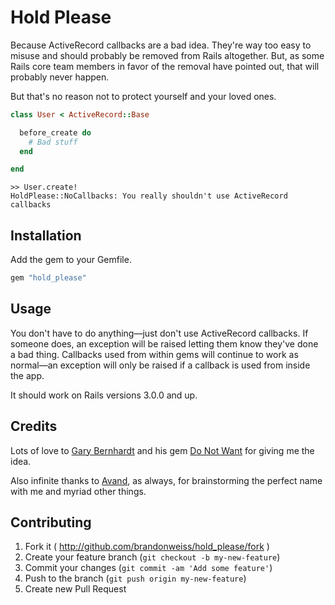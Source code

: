 # Hold Please

Because ActiveRecord callbacks are a bad idea. They're way too easy to misuse and should probably be removed from Rails altogether. But, as some Rails core team members in favor of the removal have pointed out, that will probably never happen.

But that's no reason not to protect yourself and your loved ones.

```ruby
class User < ActiveRecord::Base

  before_create do
    # Bad stuff
  end

end
```

```
>> User.create!
HoldPlease::NoCallbacks: You really shouldn't use ActiveRecord callbacks
```

## Installation

Add the gem to your Gemfile.

```ruby
gem "hold_please"
```

## Usage

You don't have to do anything—just don't use ActiveRecord callbacks. If someone does, an exception will be raised letting them know they've done a bad thing. Callbacks used from within gems will continue to work as normal—an exception will only be raised if a callback is used from inside the app.

It should work on Rails versions 3.0.0 and up.

## Credits

Lots of love to [Gary Bernhardt](https://www.destroyallsoftware.com) and his gem  [Do Not Want](https://github.com/garybernhardt/do_not_want) for giving me the idea.

Also infinite thanks to [Avand](http://avandamiri.com), as always, for brainstorming the perfect name with me and myriad other things.

## Contributing

1. Fork it ( http://github.com/brandonweiss/hold_please/fork )
2. Create your feature branch (`git checkout -b my-new-feature`)
3. Commit your changes (`git commit -am 'Add some feature'`)
4. Push to the branch (`git push origin my-new-feature`)
5. Create new Pull Request
